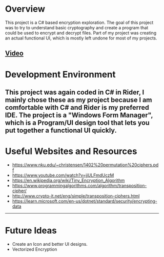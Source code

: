 # Overview

This project is a C# based encryption exploration. The goal of this project was to try to understand basic cryptography and create a program that could be used to encrypt and decrypt files. Part of my project was creating an actual functional UI, which is mostly left undone for most of my projects.

[Video](https://www.youtube.com/watch?v=gKMs8hDBFJs)
---
# Development Environment

This project was again coded in C# in Rider, I mainly chose these as my project because I am comfortable with C# and Rider is my preferred IDE. The project is a "Windows Form Manager", which is a Program/UI design tool that lets you put together a functional UI quickly.
---
# Useful Websites and Resources

- https://www.nku.edu/~christensen/1402%20permutation%20ciphers.pdf
- https://www.youtube.com/watch?v=jjULFmdUczM
- https://en.wikipedia.org/wiki/Tiny_Encryption_Algorithm
- https://www.programmingalgorithms.com/algorithm/transposition-cipher/
- http://www.crypto-it.net/eng/simple/transposition-ciphers.html
- https://learn.microsoft.com/en-us/dotnet/standard/security/encrypting-data

---
# Future Ideas

 - Create an Icon and better UI designs.
 - Vectorized Encryption
